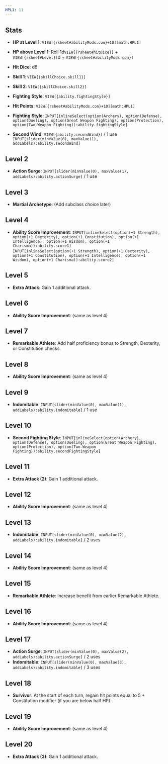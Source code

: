 ```yaml
---
HPL1: 11
---
```

## Stats

- **HP at Level 1**: `VIEW[{rsheet#abilityMods.con}+10][math:HPL1]`
- **HP above Level 1**: Roll 1d`VIEW[{rsheet#hitDice}]` + `VIEW[{rsheet#Level}]`d + `VIEW[{rsheet#abilityMods.con}]`
- **Hit Dice**: d8
- **Skill 1**: `VIEW[{skillChoice.skill1}]`
- **Skill 2**: `VIEW[{skillChoice.skill2}]`
- **Fighting Style**: `VIEW[{ability.fightingStyle}]`






- **Hit Points**: `VIEW[{rsheet#abilityMods.con}+10][math:HPL1]`
- **Fighting Style**: `INPUT[inlineSelect(option(Archery), option(Defense), option(Dueling), option(Great Weapon Fighting), option(Protection), option(Two-Weapon Fighting)):ability.fightingStyle]`
- **Second Wind**: `VIEW[{ability.secondWind}]` / 1 use  
  `INPUT[slider(minValue(0), maxValue(1), addLabels):ability.secondWind]`

## Level 2

- **Action Surge**: `INPUT[slider(minValue(0), maxValue(1), addLabels):ability.actionSurge]` / 1 use

## Level 3

- **Martial Archetype**: (Add subclass choice later)

## Level 4

- **Ability Score Improvement**: `INPUT[inlineSelect(option(+1 Strength), option(+1 Dexterity), option(+1 Constitution), option(+1 Intelligence), option(+1 Wisdom), option(+1 Charisma)):ability.score1]`  
  `INPUT[inlineSelect(option(+1 Strength), option(+1 Dexterity), option(+1 Constitution), option(+1 Intelligence), option(+1 Wisdom), option(+1 Charisma)):ability.score2]`

## Level 5

- **Extra Attack**: Gain 1 additional attack.

## Level 6

- **Ability Score Improvement**: (same as level 4)

## Level 7

- **Remarkable Athlete**: Add half proficiency bonus to Strength, Dexterity, or Constitution checks.

## Level 8

- **Ability Score Improvement**: (same as level 4)

## Level 9

- **Indomitable**: `INPUT[slider(minValue(0), maxValue(1), addLabels):ability.indomitable]` / 1 use

## Level 10

- **Second Fighting Style**: `INPUT[inlineSelect(option(Archery), option(Defense), option(Dueling), option(Great Weapon Fighting), option(Protection), option(Two-Weapon Fighting)):ability.secondFightingStyle]`

## Level 11

- **Extra Attack (2)**: Gain 1 additional attack.

## Level 12

- **Ability Score Improvement**: (same as level 4)

## Level 13

- **Indomitable**: `INPUT[slider(minValue(0), maxValue(2), addLabels):ability.indomitable]` / 2 uses

## Level 14

- **Ability Score Improvement**: (same as level 4)

## Level 15

- **Remarkable Athlete**: Increase benefit from earlier Remarkable Athlete.

## Level 16

- **Ability Score Improvement**: (same as level 4)

## Level 17

- **Action Surge**: `INPUT[slider(minValue(0), maxValue(2), addLabels):ability.actionSurge]` / 2 uses  
- **Indomitable**: `INPUT[slider(minValue(0), maxValue(3), addLabels):ability.indomitable]` / 3 uses

## Level 18

- **Survivor**: At the start of each turn, regain hit points equal to 5 + Constitution modifier (if you are below half HP).

## Level 19

- **Ability Score Improvement**: (same as level 4)

## Level 20

- **Extra Attack (3)**: Gain 1 additional attack.
